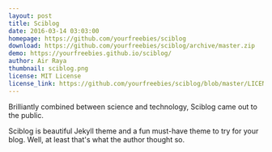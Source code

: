 ```yaml
---
layout: post
title: Sciblog
date: 2016-03-14 03:03:00
homepage: https://github.com/yourfreebies/sciblog
download: https://github.com/yourfreebies/sciblog/archive/master.zip
demo: https://yourfreebies.github.io/sciblog/
author: Air Raya
thumbnail: sciblog.png
license: MIT License
license_link: https://github.com/yourfreebies/sciblog/blob/master/LICENSE
---
```


Brilliantly combined between science and technology, Sciblog came out
to the public.

Sciblog is beautiful Jekyll theme and a fun must-have theme to try for
your blog. Well, at least that's what the author thought so.
